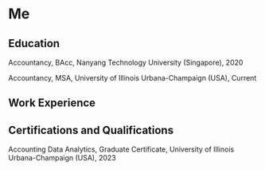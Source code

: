 # Me 

## Education 

Accountancy, BAcc, Nanyang Technology University (Singapore), 2020

Accountancy, MSA, University of Illinois Urbana-Champaign (USA), Current 




## Work Experience 


## Certifications and Qualifications 
Accounting Data Analytics, Graduate Certificate, University of Illinois Urbana-Champaign (USA), 2023
